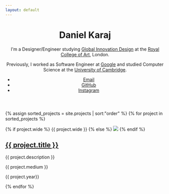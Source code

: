 ```yaml
---
layout: default
---
```


<header>
  <h1>Daniel Karaj</h1>
  <p>I'm a Designer/Engineer studying <a href="//www.rca.ac.uk/schools/school-of-design/global-innovation-design/" target="_blank">Global Innovation Design</a> at the <a href="//www.rca.ac.uk" target="_blank">Royal College of Art</a>, London.</p>
  <p>Previously, I worked as Software Engineer at <a href="//www.google.com" target="_blank">Google</a> and studied Computer Science at the <a href="//www.cl.cam.ac.uk/" target="_blank">University of Cambridge</a>.</p>
  <ul>
    <li><a href="mailto:hey@krj.io">Email</a></li>
    <li><a href="//github.com/dnkrj" target="_blank">GitHub</a></li>
    <li><a href="//instagr.am/dnkrj" target="_blank">Instagram</a></li>
  </ul>
</header>

{% assign sorted_projects = site.projects | sort:"order" %}
{% for project in sorted_projects %}
  <section
      data-href="{{ project.url }}"
      data-images="{{ project.images }}"
      data-image-root="images/{{ project.title | slugify }}/"
      data-index="0">
    {% if project.wide %}
      {{ project.wide }}
    {% else %}
      <img src="images/{{ project.title | slugify }}/wide.jpg">
    {% endif %}
    <h2><a href="{{ project.url }}">{{ project.title }}</a></h2>
    <p>{{ project.description }}</p>
    <p>{{ project.medium }}</p>
    <p>{{ project.year}} </p>
  </section>
{% endfor %}

<script src="index.js"></script>
